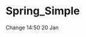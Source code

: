 Spring_Simple
=============
Change 14:50 20 Jan

<script type="text/javascript" src="https://codenvy-stg.com/factory/resources/factory.js?5k1iwbulpqhijffa"></script>
